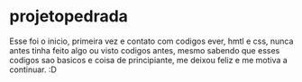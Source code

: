 # projetopedrada
 
Esse foi o inicio, primeira vez e contato com codigos ever, hmtl e css, nunca antes tinha feito algo ou visto codigos antes, mesmo sabendo que esses codigos sao basicos e coisa de principiante, me deixou feliz e me motiva a continuar. :D
